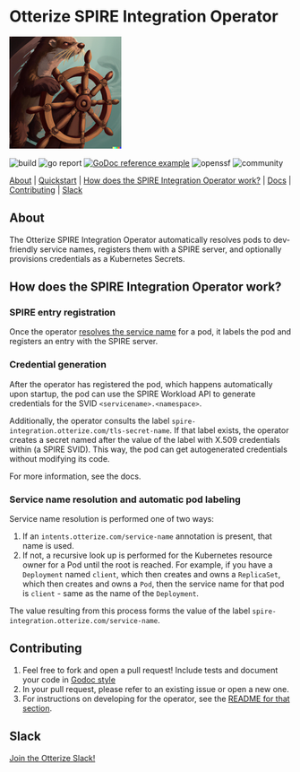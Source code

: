 # Otterize SPIRE Integration Operator

![Otter Manning Helm](./otterhelm.png)


![build](https://img.shields.io/static/v1?label=build&message=passing&color=success)
![go report](https://img.shields.io/static/v1?label=go%20report&message=A%2B&color=success)
[![GoDoc reference example](https://img.shields.io/badge/godoc-reference-blue.svg)](https://godoc.org/nanomsg.org/go/mangos/v2)
![openssf](https://img.shields.io/static/v1?label=openssf%20best%20practices&message=passing&color=success)
![community](https://img.shields.io/badge/slack-Otterize_Slack-orange.svg?logo=slack)

[About](#about) | [Quickstart](https://docs.otterize.com/documentation/quick-tutorials/mtls) | [How does the SPIRE Integration Operator work?](#how-does-the-spire-integration-operator-work) | [Docs](https://docs.otterize.com/documentation/k8s-operators/credential-operator) | [Contributing](#contributing) | [Slack](#slack)

## About
The Otterize SPIRE Integration Operator automatically resolves pods to dev-friendly service names, registers them with a SPIRE server, and optionally provisions credentials as a Kubernetes Secrets.


## How does the SPIRE Integration Operator work?

### SPIRE entry registration
Once the operator [resolves the service name](#service-name-resolution-and-automatic-pod-labeling) for a pod, it labels the pod and registers an entry with the SPIRE server.

### Credential generation
After the operator has registered the pod, which happens automatically upon startup, the pod can use the SPIRE Workload API to generate credentials for the SVID `<servicename>.<namespace>`.

Additionally, the operator consults the label `spire-integration.otterize.com/tls-secret-name`. If that label exists, the operator creates a secret named after the value of the label with X.509 credentials within (a SPIRE SVID). This way, the pod can get autogenerated credentials without modifying its code.

For more information, see the docs.

### Service name resolution and automatic pod labeling
Service name resolution is performed one of two ways:
1. If an `intents.otterize.com/service-name` annotation is present, that name is used.
2. If not, a recursive look up is performed for the Kubernetes resource owner for a Pod until the root is reached. For example, if you have a `Deployment` named `client`, which then creates and owns a `ReplicaSet`, which then creates and owns a `Pod`, then the service name for that pod is `client` - same as the name of the `Deployment`.

The value resulting from this process forms the value of the label `spire-integration.otterize.com/service-name`.

## Contributing
1. Feel free to fork and open a pull request! Include tests and document your code in [Godoc style](https://go.dev/blog/godoc)
2. In your pull request, please refer to an existing issue or open a new one.
3. For instructions on developing for the operator, see the [README for that section](src/operator/README.md).

## Slack
[Join the Otterize Slack!](https://join.slack.com/t/otterizeworkspace/shared_invite/zt-1fnbnl1lf-ub6wler4QrW6ZzIn2U9x1A)